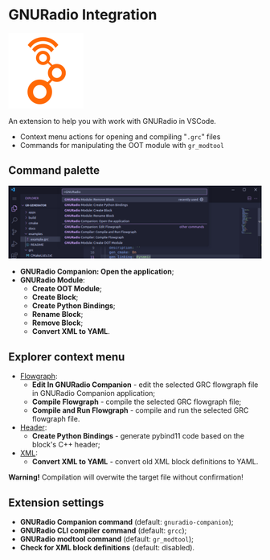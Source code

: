 # GNURadio Integration
![icon](./imgs/gnuradio-integration-icon.png)

An extension to help you with work with GNURadio in VSCode.
- Context menu actions for opening and compiling "`.grc`" files
- Commands for manipulating the OOT module with `gr_modtool`

## Command palette
![Command palette](./imgs/command_palette.png)
- **GNURadio Companion: Open the application**;
- **GNURadio Module**:
    - **Create OOT Module**;
    - **Create Block**;
    - **Create Python Bindings**;
    - **Rename Block**;
    - **Remove Block**;
    - **Convert XML to YAML**.

## Explorer context menu
- [Flowgraph](./imgs/flowgraph.png):
    - **Edit In GNURadio Companion** - edit the selected GRC flowgraph file in GNURadio Companion application;
    - **Compile Flowgraph** - compile the selected GRC flowgraph file;
    - **Compile and Run Flowgraph** - compile and run the selected GRC flowgraph file.
- [Header](./imgs/create_bindings.png):
    - **Create Python Bindings** - generate pybind11 code based on the block's C++ header;
- [XML](./imgs/convert_xml.png):
    - **Convert XML to YAML** - convert old XML block definitions to YAML.

**Warning!** Compilation will overwite the target file without confirmation!

## Extension settings
- **GNURadio Companion command** (default: `gnuradio-companion`);
- **GNURadio CLI compiler command** (default: `grcc`);
- **GNURadio modtool command** (default: `gr_modtool`);
- **Check for XML block definitions** (default: disabled).
